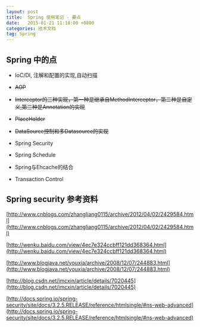 ```yaml
---
layout: post
title:  Spring 使用笔记 - 要点
date:   2015-01-21 11:18:00 +0800
categories: 技术文档
tag: Spring
---
```


Spring 中的点
-------------------------------------

* IoC/DI, 注解和配置的实现,自动扫描
* <del>AOP</del>
* <del>Interceptor的三种实现，第一种是继承自MethodInterceptor，第二种是自定义,第三种是Annotation的实现</del>
* <del>PlaceHolder</del>
* <del>DataSource控制和多Datasource的实现</del>
* Spring Security

* Spring Schedule
* Spring与Ehcache的结合
* Transaction Control


Spring security 参考资料
-----------------------------------
[http://www.cnblogs.com/zhangliang0115/archive/2012/04/02/2429584.html](http://www.cnblogs.com/zhangliang0115/archive/2012/04/02/2429584.html)

[http://wenku.baidu.com/view/4ec7e324ccbff121dd368364.html](http://wenku.baidu.com/view/4ec7e324ccbff121dd368364.html)

[http://www.blogjava.net/youxia/archive/2008/12/07/244883.html](http://www.blogjava.net/youxia/archive/2008/12/07/244883.html)

[http://blog.csdn.net/imcxin/article/details/7020445](http://blog.csdn.net/imcxin/article/details/7020445)

[http://docs.spring.io/spring-security/site/docs/3.2.5.RELEASE/reference/htmlsingle/#ns-web-advanced](http://docs.spring.io/spring-security/site/docs/3.2.5.RELEASE/reference/htmlsingle/#ns-web-advanced)